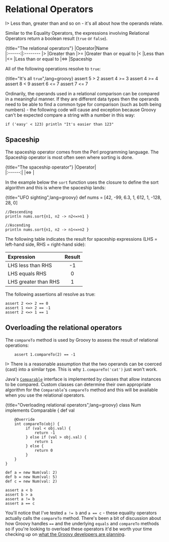 # Relational Operators

I> Less than, greater than and so on - it's all about how the operands relate.

Similar to the Equality Operators, the expressions involving Relational Operators return a boolean result (`true` or `false`). 

{title="The relational operators"}
|Operator|Name     
|:------:|:--------
|\>      |Greater than
|\>=     |Greater than or equal to
|<       |Less than
|<=      |Less than or equal to
|<=>     |Spaceship

All of the following operations resolve to `true`:

{title="It's all `true`",lang=groovy}
	assert 5 > 2
	assert 4 >= 3
	assert 4 >= 4
	assert 8 < 9
	assert 6 <= 7
	assert 7 <= 7

Ordinarily, the operands used in a relational comparison can be compared in a meaningful manner. If they are different data types then the operands need to be able to find a common type for comparison (such as both being numbers) - the following code will cause and exception because Groovy can't be expected compare a string with a number in this way:

	if ('easy' < 123) println "It's easier than 123"

## Spaceship
The spaceship operator comes from the Perl programming language. The Spaceship operator is most often seen where sorting is done. 

{title="The spaceship operator"}
|Operator|  
|:------:|
|<=>      |  

In the example below the `sort` function uses the closure to define the sort algorithm and this is where the spaceship lands:

{title="UFO sighting",lang=groovy}
	def nums = [42, -99, 6.3, 1, 612, 1, -128, 28, 0]
	
	//Descending
	println nums.sort{n1, n2 -> n2<=>n1 }
	
	//Ascending
	println nums.sort{n1, n2 -> n1<=>n2 }

The following table indicates the result for spaceship expressions (LHS = left-hand side, RHS = right-hand side):

|Expression|Result
|:--|:--:
|LHS less than RHS|-1
|LHS equals RHS|0
|LHS greater than RHS|1

The following assertions all resolve as true:

	assert 2 <=> 2 == 0
	assert 1 <=> 2 == -1
	assert 2 <=> 1 == 1

## Overloading the relational operators
The `compareTo` method is used by Groovy to assess the result of relational operations:

		assert 1.compareTo(2) == -1
	
I> There is a reasonable assumption that the two operands can be coerced (cast) into a similar type. This is why `1.compareTo('cat')` just won't work.

Java's [`Comparable`](http://docs.oracle.com/javase/8/docs/api/index.html) interface is implemented by classes that allow instances to be compared. Custom classes can determine their own appropriate algorithm for the `Comparable`'s `compareTo` method and this will be available when you use the relational operators.

{title="Overloading relational operators",lang=groovy}
	class Num implements Comparable {
	    def val
	    
	    @Override
	    int compareTo(obj) {
	         if (val < obj.val) {
	             return -1
	         } else if (val > obj.val) {
	             return 1
	         } else {
	             return 0
	         } 
	    }
	}
	
	def a = new Num(val: 2)
	def b = new Num(val: 5)
	def c = new Num(val: 2)
	
	assert a < b
	assert b > a
	assert a != b
	assert a == c

You'll notice that I've tested `a != b` and `a == c` - these equality operators actually calls the `compareTo` method. There's been a bit of discussion about how Groovy handles `==` and the underlying `equals` and `compareTo` methods so if you're looking to overload these operators it'd be worth your time checking up on [what the Groovy developers are planning](http://blackdragsview.blogspot.fr/2015/02/getting-rid-of-compareto-for.html).
